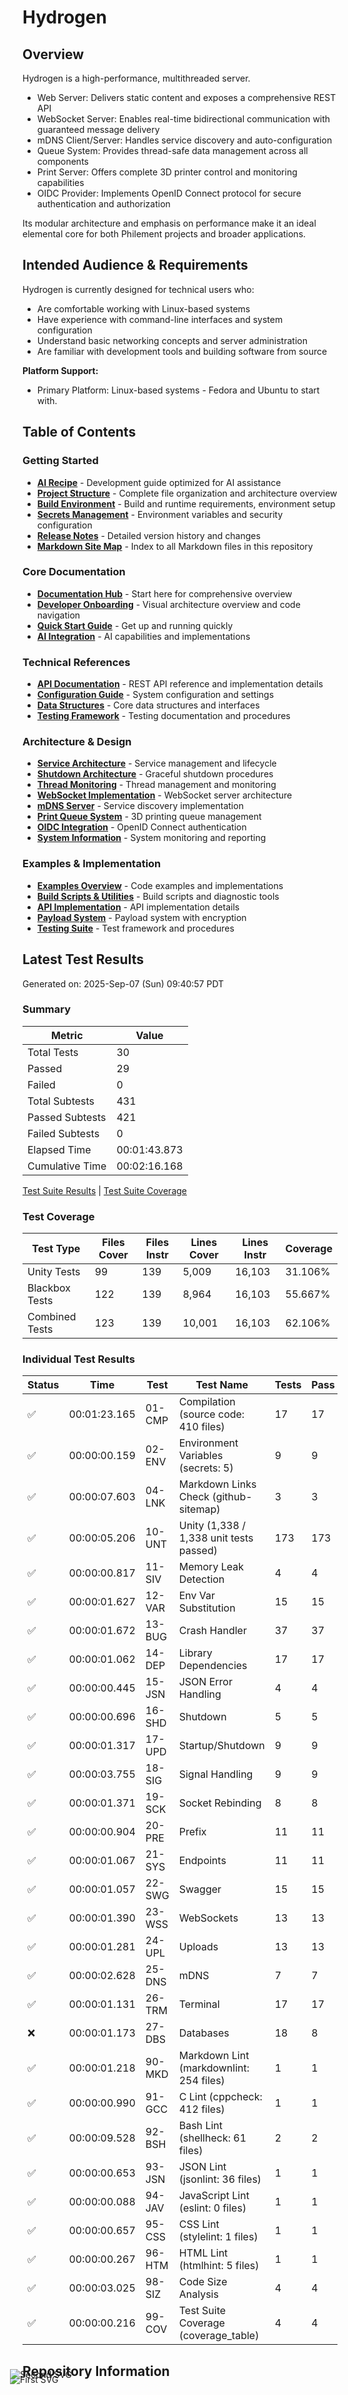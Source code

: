 # Hydrogen

## Overview

Hydrogen is a high-performance, multithreaded server.

- Web Server: Delivers static content and exposes a comprehensive REST API
- WebSocket Server: Enables real-time bidirectional communication with guaranteed message delivery
- mDNS Client/Server: Handles service discovery and auto-configuration
- Queue System: Provides thread-safe data management across all components
- Print Server: Offers complete 3D printer control and monitoring capabilities
- OIDC Provider: Implements OpenID Connect protocol for secure authentication and authorization

Its modular architecture and emphasis on performance make it an ideal elemental core for both Philement projects and broader applications.

## Intended Audience & Requirements

Hydrogen is currently designed for technical users who:

- Are comfortable working with Linux-based systems
- Have experience with command-line interfaces and system configuration
- Understand basic networking concepts and server administration
- Are familiar with development tools and building software from source

**Platform Support:**

- Primary Platform: Linux-based systems - Fedora and Ubuntu to start with.

## Table of Contents

### Getting Started

- [**AI Recipe**](RECIPE.md) - Development guide optimized for AI assistance
- [**Project Structure**](STRUCTURE.md) - Complete file organization and architecture overview
- [**Build Environment**](SETUP.md) - Build and runtime requirements, environment setup
- [**Secrets Management**](SECRETS.md) - Environment variables and security configuration
- [**Release Notes**](RELEASES.md) - Detailed version history and changes
- [**Markdown Site Map**](SITEMAP.md) - Index to all Markdown files in this repository

### Core Documentation

- [**Documentation Hub**](docs/README.md) - Start here for comprehensive overview
- [**Developer Onboarding**](docs/developer_onboarding.md) - Visual architecture overview and code navigation
- [**Quick Start Guide**](docs/guides/quick-start.md) - Get up and running quickly
- [**AI Integration**](docs/ai_integration.md) - AI capabilities and implementations

### Technical References

- [**API Documentation**](docs/api.md) - REST API reference and implementation details
- [**Configuration Guide**](docs/configuration.md) - System configuration and settings
- [**Data Structures**](docs/data_structures.md) - Core data structures and interfaces
- [**Testing Framework**](docs/testing.md) - Testing documentation and procedures

### Architecture & Design

- [**Service Architecture**](docs/service.md) - Service management and lifecycle
- [**Shutdown Architecture**](docs/shutdown_architecture.md) - Graceful shutdown procedures
- [**Thread Monitoring**](docs/thread_monitoring.md) - Thread management and monitoring
- [**WebSocket Implementation**](docs/web_socket.md) - WebSocket server architecture
- [**mDNS Server**](docs/mdns_server.md) - Service discovery implementation
- [**Print Queue System**](docs/print_queue.md) - 3D printing queue management
- [**OIDC Integration**](docs/oidc_integration.md) - OpenID Connect authentication
- [**System Information**](docs/system_info.md) - System monitoring and reporting

### Examples & Implementation

- [**Examples Overview**](examples/README.md) - Code examples and implementations
- [**Build Scripts & Utilities**](extras/README.md) - Build scripts and diagnostic tools
- [**API Implementation**](src/api/README.md) - API implementation details
- [**Payload System**](payloads/README.md) - Payload system with encryption
- [**Testing Suite**](tests/README.md) - Test framework and procedures

## Latest Test Results

Generated on: 2025-Sep-07 (Sun) 09:40:57 PDT

### Summary

| Metric | Value |
| ------ | ----- |
| Total Tests | 30 |
| Passed | 29 |
| Failed | 0 |
| Total Subtests | 431 |
| Passed Subtests | 421 |
| Failed Subtests | 0 |
| Elapsed Time | 00:01:43.873 |
| Cumulative Time | 00:02:16.168 |

[Test Suite Results](COMPLETE.svg) | [Test Suite Coverage](COVERAGE.svg)

### Test Coverage

| Test Type | Files Cover | Files Instr | Lines Cover | Lines Instr | Coverage |
| --------- | ----------- | ----------- | ----------- | ----------- | -------- |
| Unity Tests | 99 | 139 | 5,009 | 16,103 | 31.106% |
| Blackbox Tests | 122 | 139 | 8,964 | 16,103 | 55.667% |
| Combined Tests | 123 | 139 | 10,001 | 16,103 | 62.106% |

### Individual Test Results

| Status | Time | Test | Test Name | Tests | Pass | Fail |
| ------ | ---- | -- | ---- | ----- | ---- | ---- |
| ✅ | 00:01:23.165 | 01-CMP | Compilation (source code: 410 files) | 17 | 17 | 0 |
| ✅ | 00:00:00.159 | 02-ENV | Environment Variables (secrets: 5) | 9 | 9 | 0 |
| ✅ | 00:00:07.603 | 04-LNK | Markdown Links Check (github-sitemap) | 3 | 3 | 0 |
| ✅ | 00:00:05.206 | 10-UNT | Unity (1,338 / 1,338 unit tests passed) | 173 | 173 | 0 |
| ✅ | 00:00:00.817 | 11-SIV | Memory Leak Detection | 4 | 4 | 0 |
| ✅ | 00:00:01.627 | 12-VAR | Env Var Substitution | 15 | 15 | 0 |
| ✅ | 00:00:01.672 | 13-BUG | Crash Handler | 37 | 37 | 0 |
| ✅ | 00:00:01.062 | 14-DEP | Library Dependencies | 17 | 17 | 0 |
| ✅ | 00:00:00.445 | 15-JSN | JSON Error Handling | 4 | 4 | 0 |
| ✅ | 00:00:00.696 | 16-SHD | Shutdown | 5 | 5 | 0 |
| ✅ | 00:00:01.317 | 17-UPD | Startup/Shutdown | 9 | 9 | 0 |
| ✅ | 00:00:03.755 | 18-SIG | Signal Handling | 9 | 9 | 0 |
| ✅ | 00:00:01.371 | 19-SCK | Socket Rebinding | 8 | 8 | 0 |
| ✅ | 00:00:00.904 | 20-PRE | Prefix | 11 | 11 | 0 |
| ✅ | 00:00:01.067 | 21-SYS | Endpoints | 11 | 11 | 0 |
| ✅ | 00:00:01.057 | 22-SWG | Swagger | 15 | 15 | 0 |
| ✅ | 00:00:01.390 | 23-WSS | WebSockets | 13 | 13 | 0 |
| ✅ | 00:00:01.281 | 24-UPL | Uploads | 13 | 13 | 0 |
| ✅ | 00:00:02.628 | 25-DNS | mDNS | 7 | 7 | 0 |
| ✅ | 00:00:01.131 | 26-TRM | Terminal | 17 | 17 | 0 |
| ❌ | 00:00:01.173 | 27-DBS | Databases | 18 | 8 | 10 |
| ✅ | 00:00:01.218 | 90-MKD | Markdown Lint (markdownlint: 254 files) | 1 | 1 | 0 |
| ✅ | 00:00:00.990 | 91-GCC | C Lint (cppcheck: 412 files) | 1 | 1 | 0 |
| ✅ | 00:00:09.528 | 92-BSH | Bash Lint (shellheck: 61 files) | 2 | 2 | 0 |
| ✅ | 00:00:00.653 | 93-JSN | JSON Lint (jsonlint: 36 files) | 1 | 1 | 0 |
| ✅ | 00:00:00.088 | 94-JAV | JavaScript Lint (eslint: 0 files) | 1 | 1 | 0 |
| ✅ | 00:00:00.657 | 95-CSS | CSS Lint (stylelint: 1 files) | 1 | 1 | 0 |
| ✅ | 00:00:00.267 | 96-HTM | HTML Lint (htmlhint: 5 files) | 1 | 1 | 0 |
| ✅ | 00:00:03.025 | 98-SIZ | Code Size Analysis | 4 | 4 | 0 |
| ✅ | 00:00:00.216 | 99-COV | Test Suite Coverage (coverage_table) | 4 | 4 | 0 |

## Repository Information

<div style="display: flex; flex-direction: column; align-items: start; gap: 0px;">
  <img src="CLOC_CODE.svg" alt="First SVG" style="margin: -25px 0px 0px -20px;">
  <img src="CLOC_STAT.svg" alt="Second SVG" style="margin: -25px 0px 0px -20px;">
</div>
